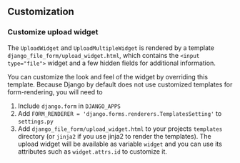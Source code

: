 ## Customization

### Customize upload widget

The `UploadWidget` and `UploadMultipleWidget` is rendered by a template `django_file_form/upload_widget.html`, which contains the `<input type="file">` widget and a few hidden fields
for additional information.

You can customize the look and feel of the widget by overriding this template. Because
Django by default does not use customized templates for form-rendering, you will need to

1. Include `django.form` in `DJANGO_APPS`
2. Add `FORM_RENDERER = 'django.forms.renderers.TemplatesSetting'` to `settings.py`
3. Add `django_file_form/upload_widget.html` to your projects `templates` directory
  (or `jinja2` if you use jinja2 to render the templates). The upload widget will
  be available as variable `widget` and you can use its attributes such as `widget.attrs.id`
  to customize it.

